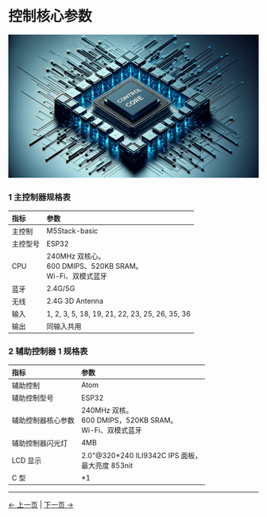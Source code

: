 # 控制核心参数

![alt text](../../../resources/2-ProductInformation/2-ProductParameters/2.2-ControlCoreParameters/image.png)

### 1 主控制器规格表

| **指标** | **参数**                                                          |
| :------- | :---------------------------------------------------------------- |
| 主控制   | M5Stack-basic                                                     |
| 主控型号 | ESP32                                                             |
| CPU      | 240MHz 双核心。<br> 600 DMIPS、520KB SRAM。<br> Wi-Fi、双模式蓝牙 |
| 蓝牙     | 2.4G/5G                                                           |
| 无线     | 2.4G 3D Antenna                                                   |
| 输入     | 1, 2, 3, 5, 18, 19, 21, 22, 23, 25, 26, 35, 36                    |
| 输出     | 同输入共用                                                        |

### 2 辅助控制器 1 规格表

| **指标**           | **参数**                                                        |
| :----------------- | :-------------------------------------------------------------- |
| 辅助控制           | Atom                                                            |
| 辅助控制型号       | ESP32                                                           |
| 辅助控制器核心参数 | 240MHz 双核。<br> 600 DMIPS，520KB SRAM。<br> Wi-Fi、双模式蓝牙 |
| 辅助控制器闪光灯   | 4MB                                                             |
| LCD 显示           | 2.0"@320\*240 ILI9342C IPS 面板，<br> 最大亮度 853nit           |
| C 型               | \*1                                                             |

---

[← 上一页](../2.1-MachineSpecifications/2.1.1-MachineSpecifications.md) | [下一页 →](../2.3-StructuralSizeParameters/2.3.1-StructureParameter.md)

